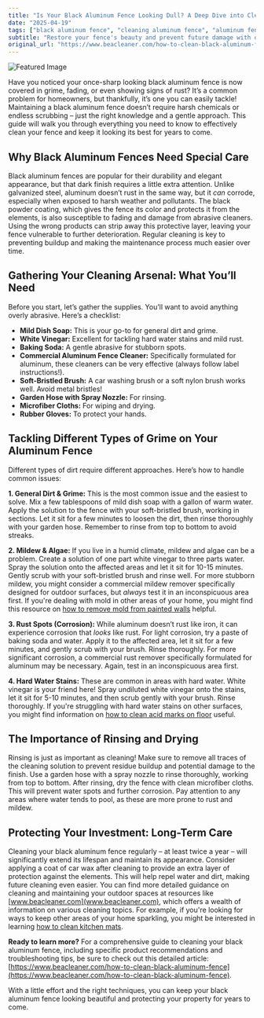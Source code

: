 ```yaml
---
title: "Is Your Black Aluminum Fence Looking Dull? A Deep Dive into Cleaning & Protection"
date: "2025-04-19"
tags: ["black aluminum fence", "cleaning aluminum fence", "aluminum fence cleaner", "fence cleaning", "outdoor cleaning", "rust removal", "mildew removal"]
subtitle: "Restore your fence's beauty and prevent future damage with our expert guide to cleaning black aluminum."
original_url: "https://www.beacleaner.com/how-to-clean-black-aluminum-fence"
---
```




![Featured Image](https://res.cloudinary.com/dnm0udlvz/image/upload/v1745048235/article_image_22_j5rmqy.jpg)

Have you noticed your once-sharp looking black aluminum fence is now covered in grime, fading, or even showing signs of rust? It’s a common problem for homeowners, but thankfully, it’s one you can easily tackle! Maintaining a black aluminum fence doesn’t require harsh chemicals or endless scrubbing – just the right knowledge and a gentle approach. This guide will walk you through everything you need to know to effectively clean your fence and keep it looking its best for years to come. 

## Why Black Aluminum Fences Need Special Care

Black aluminum fences are popular for their durability and elegant appearance, but that dark finish requires a little extra attention. Unlike galvanized steel, aluminum doesn’t rust in the same way, but it *can* corrode, especially when exposed to harsh weather and pollutants. The black powder coating, which gives the fence its color and protects it from the elements, is also susceptible to fading and damage from abrasive cleaners. Using the wrong products can strip away this protective layer, leaving your fence vulnerable to further deterioration. Regular cleaning is key to preventing buildup and making the maintenance process much easier over time. 

## Gathering Your Cleaning Arsenal: What You’ll Need

Before you start, let’s gather the supplies. You’ll want to avoid anything overly abrasive. Here’s a checklist:

*   **Mild Dish Soap:** This is your go-to for general dirt and grime.
*   **White Vinegar:** Excellent for tackling hard water stains and mild rust.
*   **Baking Soda:** A gentle abrasive for stubborn spots.
*   **Commercial Aluminum Fence Cleaner:** Specifically formulated for aluminum, these cleaners can be very effective (always follow label instructions!).
*   **Soft-Bristled Brush:** A car washing brush or a soft nylon brush works well. Avoid metal bristles!
*   **Garden Hose with Spray Nozzle:** For rinsing.
*   **Microfiber Cloths:** For wiping and drying.
*   **Rubber Gloves:** To protect your hands.

## Tackling Different Types of Grime on Your Aluminum Fence

Different types of dirt require different approaches. Here’s how to handle common issues:

**1. General Dirt & Grime:** This is the most common issue and the easiest to solve. Mix a few tablespoons of mild dish soap with a gallon of warm water. Apply the solution to the fence with your soft-bristled brush, working in sections. Let it sit for a few minutes to loosen the dirt, then rinse thoroughly with your garden hose. Remember to rinse from top to bottom to avoid streaks.

**2. Mildew & Algae:**  If you live in a humid climate, mildew and algae can be a problem. Create a solution of one part white vinegar to three parts water. Spray the solution onto the affected areas and let it sit for 10-15 minutes. Gently scrub with your soft-bristled brush and rinse well. For more stubborn mildew, you might consider a commercial mildew remover specifically designed for outdoor surfaces, but *always* test it in an inconspicuous area first.  If you're dealing with mold in other areas of your home, you might find this resource on [how to remove mold from painted walls](https://beacleaner.com/how-to-remove-mold-from-painted-walls/) helpful.

**3. Rust Spots (Corrosion):** While aluminum doesn’t rust like iron, it can experience corrosion that *looks* like rust. For light corrosion, try a paste of baking soda and water. Apply it to the affected area, let it sit for a few minutes, and gently scrub with your brush. Rinse thoroughly. For more significant corrosion, a commercial rust remover specifically formulated for aluminum may be necessary. Again, test in an inconspicuous area first.

**4. Hard Water Stains:**  These are common in areas with hard water. White vinegar is your friend here! Spray undiluted white vinegar onto the stains, let it sit for 5-10 minutes, and then scrub gently with your brush. Rinse thoroughly.  If you're struggling with hard water stains on other surfaces, you might find information on [how to clean acid marks on floor](https://beacleaner.com/how-to-clean-acid-marks-on-floor/) useful.

## The Importance of Rinsing and Drying

Rinsing is just as important as cleaning! Make sure to remove all traces of the cleaning solution to prevent residue buildup and potential damage to the finish. Use a garden hose with a spray nozzle to rinse thoroughly, working from top to bottom. After rinsing, dry the fence with clean microfiber cloths. This will prevent water spots and further corrosion.  Pay attention to any areas where water tends to pool, as these are more prone to rust and mildew.



## Protecting Your Investment: Long-Term Care

Cleaning your black aluminum fence regularly – at least twice a year – will significantly extend its lifespan and maintain its appearance. Consider applying a coat of car wax after cleaning to provide an extra layer of protection against the elements. This will help repel water and dirt, making future cleaning even easier. You can find more detailed guidance on cleaning and maintaining your outdoor spaces at resources like [www.beacleaner.com](www.beacleaner.com), which offers a wealth of information on various cleaning topics.  For example, if you're looking for ways to keep other areas of your home sparkling, you might be interested in learning [how to clean kitchen mats](https://beacleaner.com/how-to-clean-kitchen-mats/).

**Ready to learn more?**  For a comprehensive guide to cleaning your black aluminum fence, including specific product recommendations and troubleshooting tips, be sure to check out this detailed article: [https://www.beacleaner.com/how-to-clean-black-aluminum-fence](https://www.beacleaner.com/how-to-clean-black-aluminum-fence).



With a little effort and the right techniques, you can keep your black aluminum fence looking beautiful and protecting your property for years to come.